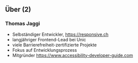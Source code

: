 ## Über (2)

### Thomas Jaggi

- Selbständiger Entwickler, https://responsive.ch
- langjähriger Frontend-Lead bei Unic
- viele Barrierefreiheit-zertifizierte Projekte
- Fokus auf Entwicklungsprozess
- Mitgründer https://www.accessibility-developer-guide.com
